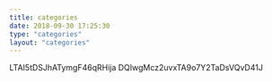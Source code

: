 ```yaml
---
title: categories
date: 2018-09-30 17:25:30
type: "categories"
layout: "categories"
---
```


LTAI5tDSJhATymgF46qRHija
DQIwgMcz2uvxTA9o7Y2TaDsVQvD41J
